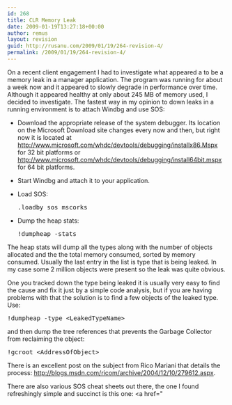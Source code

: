 ```yaml
---
id: 268
title: CLR Memory Leak
date: 2009-01-19T13:27:18+00:00
author: remus
layout: revision
guid: http://rusanu.com/2009/01/19/264-revision-4/
permalink: /2009/01/19/264-revision-4/
---
```

On a recent client engagement I had to investigate what appeared a to be a memory leak in a manager application. The program was running for about a week now and it appeared to slowly degrade in performance over time. Although it appeared healthy at only about 245 MB of memory used, I decided to investigate. The fastest way in my opinion to down leaks in a running environment is to attach Windbg and use SOS:

  * Download the appropriate release of the system debugger. Its location on the Microsoft Download site changes every now and then, but right now it is located at <a href="http://www.microsoft.com/whdc/devtools/debugging/installx86.Mspx" target="_blank">http://www.microsoft.com/whdc/devtools/debugging/installx86.Mspx</a> for 32 bit platforms or <a href="http://www.microsoft.com/whdc/devtools/debugging/install64bit.mspx" target="_blank">http://www.microsoft.com/whdc/devtools/debugging/install64bit.mspx</a> for 64 bit platforms.
  * Start Windbg and attach it to your application.
  * Load SOS: 
    <pre>.loadby sos mscorks</pre>

  * Dump the heap stats: 
    <pre>!dumpheap -stats</pre>

The heap stats will dump all the types along with the number of objects allocated and the the total memory consumed, sorted by memory consumed. Usually the last entry in the list is type that is being leaked. In my case some 2 million objects were present so the leak was quite obvious.

One you tracked down the type being leaked it is usually very easy to find the cause and fix it just by a simple code analysis, but if you are having problems with that the solution is to find a few objects of the leaked type. Use: 

<pre>!dumpheap -type &lt;LeakedTypeName&gt;</pre>

and then dump the tree references that prevents the Garbage Collector from reclaiming the object: 

<pre>!gcroot &lt;AddressOfObject&gt;</pre>

There is an excellent post on the subject from Rico Mariani that details the process: <a href="http://blogs.msdn.com/ricom/archive/2004/12/10/279612.aspx" target="_blank">http://blogs.msdn.com/ricom/archive/2004/12/10/279612.aspx</a>.

There are also various SOS cheat sheets out there, the one I found refreshingly simple and succinct is this one: <a href="